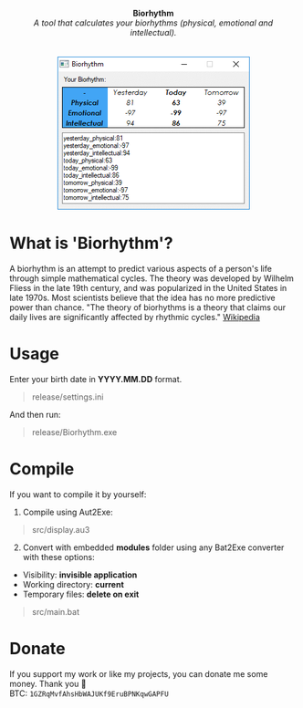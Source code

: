 <p align="center">
	<b>Biorhythm</b>
	<br>
	<i>A tool that calculates your biorhythms (physical, emotional and intellectual).</i>
	<br><br><br>
	<img alt="screenshot" src="media/screenshot.gif">
</p>

# What is 'Biorhythm'?
A biorhythm is an attempt to predict various aspects of a person's life through simple mathematical cycles. The theory was developed by Wilhelm Fliess in the late 19th century, and was popularized in the United States in late 1970s. Most scientists believe that the idea has no more predictive power than chance. "The theory of biorhythms is a theory that claims our daily lives are significantly affected by rhythmic cycles." [Wikipedia](https://en.wikipedia.org/wiki/Biorhythm)

# Usage
Enter your birth date in **YYYY.MM.DD** format.
> release/settings.ini

And then run:
> release/Biorhythm.exe

# Compile
If you want to compile it by yourself:
1. Compile using Aut2Exe:
> src/display.au3
2. Convert with embedded **modules** folder using any Bat2Exe converter with these options: 
- Visibility: **invisible application**
- Working directory: **current**
- Temporary files: **delete on exit**
> src/main.bat

# Donate
If you support my work or like my projects, you can donate me some money. Thank you 💙\
BTC: `1GZRqMvfAhsHbWAJUKf9EruBPNKqwGAPFU`

